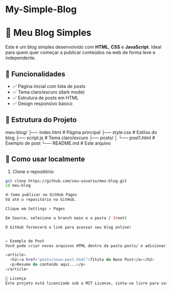 # My-Simple-Blog
# 📝 Meu Blog Simples

Este é um blog simples desenvolvido com **HTML**, **CSS** e **JavaScript**. Ideal para quem quer começar a publicar conteúdos na web de forma leve e independente.

## 🔧 Funcionalidades

- ✅ Página inicial com lista de posts
- ✅ Tema claro/escuro (dark mode)
- ✅ Estrutura de posts em HTML
- ✅ Design responsivo básico

## 📁 Estrutura do Projeto

meu-blog/
├── index.html # Página principal
├── style.css # Estilos do blog
├── script.js # Tema claro/escuro
├── posts/
│ └── post1.html # Exemplo de post
└── README.md # Este arquivo


## 🚀 Como usar localmente

1. Clone o repositório:

```bash
git clone https://github.com/seu-usuario/meu-blog.git
cd meu-blog

🌐 Como publicar no GitHub Pages
Vá até o repositório no GitHub.

Clique em Settings > Pages

Em Source, selecione a branch main e a pasta / (root)

O GitHub fornecerá o link para acessar seu blog online!


✍️ Exemplo de Post
Você pode criar novos arquivos HTML dentro da pasta posts/ e adicionar o link na index.html.

<article>
  <h2><a href="posts/novo-post.html">Título do Novo Post</a></h2>
  <p>Resumo do conteúdo aqui...</p>
</article>

📌 Licença
Este projeto está licenciado sob a MIT License, sinta-se livre para usar, modificar e compartilhar.
